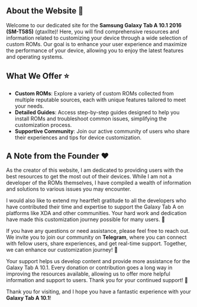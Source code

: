 ## About the Website 💫

Welcome to our dedicated site for the **Samsung Galaxy Tab A 10.1 2016 (SM-T585)** (gtaxllte)! Here, you will find comprehensive resources and information related to customizing your device through a wide selection of custom ROMs. Our goal is to enhance your user experience and maximize the performance of your device, allowing you to enjoy the latest features and operating systems.

## What We Offer ⭐

- **Custom ROMs**: Explore a variety of custom ROMs collected from multiple reputable sources, each with unique features tailored to meet your needs.
- **Detailed Guides**: Access step-by-step guides designed to help you install ROMs and troubleshoot common issues, simplifying the customization process.
- **Supportive Community**: Join our active community of users who share their experiences and tips for device customization.

## A Note from the Founder ❤️

As the creator of this website, I am dedicated to providing users with the best resources to get the most out of their devices. While I am not a developer of the ROMs themselves, I have compiled a wealth of information and solutions to various issues you may encounter.

I would also like to extend my heartfelt gratitude to all the developers who have contributed their time and expertise to support the Galaxy Tab A on platforms like XDA and other communities. Your hard work and dedication have made this customization journey possible for many users. 🙌

If you have any questions or need assistance, please feel free to reach out. We invite you to join our community on **Telegram**, where you can connect with fellow users, share experiences, and get real-time support. Together, we can enhance our customization journey! 🚀

Your support helps us develop content and provide more assistance for the Galaxy Tab A 10.1. Every donation or contribution goes a long way in improving the resources available, allowing us to offer more helpful information and support to users. Thank you for your continued support! 🙏

Thank you for visiting, and I hope you have a fantastic experience with your **Galaxy Tab A 10.1**!
